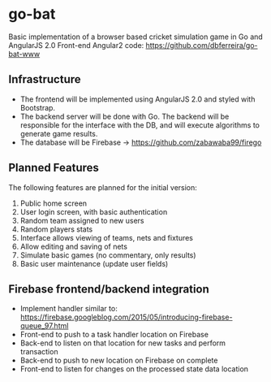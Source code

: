 # go-bat
Basic implementation of a browser based cricket simulation game in Go and AngularJS 2.0
Front-end Angular2 code: https://github.com/dbferreira/go-bat-www

## Infrastructure
* The frontend will be implemented using AngularJS 2.0 and styled with Bootstrap.
* The backend server will be done with Go.  The backend will be responsible for the interface with the DB, and will execute algorithms to generate game results.
* The database will be Firebase -> https://github.com/zabawaba99/firego

## Planned Features
The following features are planned for the initial version:

1. Public home screen
2. User login screen, with basic authentication
3. Random team assigned to new users
4. Random players stats
5. Interface allows viewing of teams, nets and fixtures
6. Allow editing and saving of nets
7. Simulate basic games (no commentary, only results)
8. Basic user maintenance (update user fields)

## Firebase frontend/backend integration
* Implement handler similar to: https://firebase.googleblog.com/2015/05/introducing-firebase-queue_97.html
* Front-end to push to a task handler location on Firebase
* Back-end to listen on that location for new tasks and perform transaction
* Back-end to push to new location on Firebase on complete
* Front-end to listen for changes on the processed state data location

